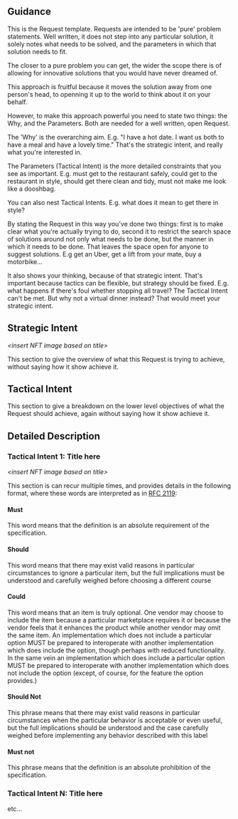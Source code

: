 ## Guidance 

This is the Request template.  Requests are intended to be 'pure' problem statements.  Well written, it does not step into any particular solution, it solely notes what needs to be solved, and the parameters in which that solution needs to fit.

The closer to a pure problem you can get, the wider the scope there is of allowing for innovative solutions that you would have never dreamed of.

This approach is fruitful because it moves the solution away from one person's head, to openning it up to the world to think about it on your behalf.

However, to make this approach powerful you need to state two things: the Why, and the Parameters.  Both are needed for a well written, open Request.

The 'Why' is the overarching aim.  E.g. "I have a hot date.  I want us both to have a meal and have a lovely time."  That's the strategic intent, and really what you're interested in.

The Parameters (Tactical Intent) is the more detailed constraints that you see as important. E.g. must get to the restaurant safely, could get to the restaurant in style, should get there clean and tidy, must not make me look like a dooshbag.

You can also nest Tactical Intents.  E.g. what does it mean to get there in style?  

By stating the Request in this way you've done two things: first is to make clear what you're actually trying to do, second it to restrict the search space of solutions around not only what needs to be done, but the manner in which it needs to be done.  That leaves the space open for anyone to suggest solutions.  E.g get an Uber, get a lift from your mate, buy a motorbike...

It also shows your thinking, because of that strategic intent.  That's important because tactics can be flexible, but strategy should be fixed.  E.g. what happens if there's foul whether stopping all travel?  The Tactical Intent can't be met.  But why not a virtual dinner instead?  That would meet your strategic intent.


## Strategic Intent

_<insert NFT image based on title\>_

This section to give the overview of what this Request is trying to achieve, without saying how it show achieve it.

## Tactical Intent

This section to give a breakdown on the lower level objectives of what the Request should achieve, again without saying how it show achieve it.

## Detailed Description

### Tactical Intent 1: Title here

_<insert NFT image based on title\>_

This section is can recur multiple times, and provides details in the following format, where these words are interpreted as in [RFC 2119](https://datatracker.ietf.org/doc/html/rfc2119):

#### Must

This word means that the definition is an absolute requirement of the specification.

#### Should

This word means that there may exist valid reasons in particular circumstances to ignore a particular item, but the full implications must be understood and carefully weighed before choosing a different course

#### Could

This word means that an item is truly optional. One vendor may choose to include the item because a particular marketplace requires it or because the vendor feels that it enhances the product while another vendor may omit the same item. An implementation which does not include a particular option MUST be prepared to interoperate with another implementation which does include the option, though perhaps with reduced functionality. In the same vein an implementation which does include a particular option MUST be prepared to interoperate with another implementation which does not include the option (except, of course, for the feature the option provides.)

#### Should Not

This phrase means that there may exist valid reasons in particular circumstances when the particular behavior is acceptable or even useful, but the full implications should be understood and the case carefully weighed before implementing any behavior described with this label

#### Must not

This phrase means that the definition is an absolute prohibition of the specification.

### Tactical Intent N: Title here

etc...
